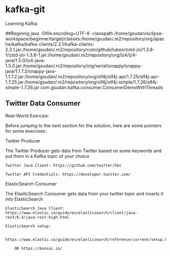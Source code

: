 # kafka-git
Learning Kafka

##Beginnig
java -Dfile.encoding=UTF-8 -classpath /home/gsudan/eclipse-workspace/beginner/target/classes:/home/gsudan/.m2/repository/org/apache/kafka/kafka-clients/2.2.1/kafka-clients-2.2.1.jar:/home/gsudan/.m2/repository/com/github/luben/zstd-jni/1.3.8-1/zstd-jni-1.3.8-1.jar:/home/gsudan/.m2/repository/org/lz4/lz4-java/1.5.0/lz4-java-1.5.0.jar:/home/gsudan/.m2/repository/org/xerial/snappy/snappy-java/1.1.7.2/snappy-java-1.1.7.2.jar:/home/gsudan/.m2/repository/org/slf4j/slf4j-api/1.7.25/slf4j-api-1.7.25.jar:/home/gsudan/.m2/repository/org/slf4j/slf4j-simple/1.7.26/slf4j-simple-1.7.26.jar com.gsudan.kafka.consumer.ConsumerDemoWithThreads

## Twitter Data Consumer
Real-World Exercise:

Before jumping to the next section for the solution, here are some pointers for some exercises:

Twitter Producer

The Twitter Producer gets data from Twitter based on some keywords and put them in a Kafka topic of your choice

    Twitter Java Client: https://github.com/twitter/hbc

    Twitter API Credentials: https://developer.twitter.com/

ElasticSearch Consumer

The ElasticSearch Consumer gets data from your twitter topic and inserts it into ElasticSearch

    ElasticSearch Java Client: https://www.elastic.co/guide/en/elasticsearch/client/java-rest/6.4/java-rest-high.html

    ElasticSearch setup:

        https://www.elastic.co/guide/en/elasticsearch/reference/current/setup.html

        OR https://bonsai.io/

